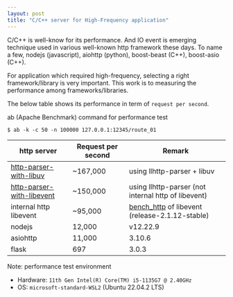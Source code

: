 ```yaml
---
layout: post
title: "C/C++ server for High-Frequency application"
---
```


C/C++ is well-know for its performance. And IO event is emerging technique used in various well-known http framework these days.
To name a few, nodejs (javascript), aiohttp (python), boost-beast (C++), boost-asio (C++).

For application which required high-frequency, selecting a right framework/library is very important.
This work is to measuring the performance among frameworks/libraries.

The below table shows its performance in term of `request per second`.

ab (Apache Benchmark) command for performance test

```shell
$ ab -k -c 50 -n 100000 127.0.0.1:12345/route_01
```

| http server                                                                     | Request per second | Remark                                                                                                               |
| ------------------------------------------------------------------------------- | ------------------ | -------------------------------------------------------------------------------------------------------------------- |
| [http-parser-with-libuv](https://github.com/avble/http_parser-libuv)            | ~167,000           | using llhttp-parser + libuv                                                                                          |
| [http-parser-with-libevent](https://github.com/avble/http-parser-with-libevent) | ~150,000           | using llhttp-parser (not internal http of libevent)                                                                  |
| internal http libevent                                                          | ~95,000            | [bench_http](https://github.com/libevent/libevent/blob/master/test/bench_http.c) of libevent (release-2.1.12-stable) |
| nodejs                                                                          | 12,000             | v12.22.9                                                                                                             |
| asiohttp                                                                        | 11,000             | 3.10.6                                                                                                               |
| flask                                                                           | 697                | 3.0.3                                                                                                                |

Note: performance test environment

- Hardware: `11th Gen Intel(R) Core(TM) i5-1135G7 @ 2.40GHz`
- OS: `microsoft-standard-WSL2` (Ubuntu 22.04.2 LTS)
